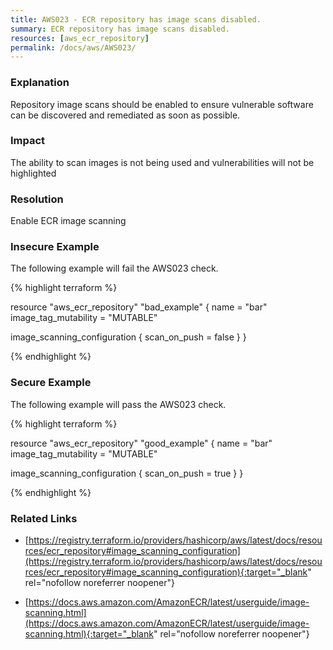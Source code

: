 ```yaml
---
title: AWS023 - ECR repository has image scans disabled.
summary: ECR repository has image scans disabled. 
resources: [aws_ecr_repository] 
permalink: /docs/aws/AWS023/
---
```

### Explanation


Repository image scans should be enabled to ensure vulnerable software can be discovered and remediated as soon as possible.


### Impact
The ability to scan images is not being used and vulnerabilities will not be highlighted

### Resolution
Enable ECR image scanning



### Insecure Example

The following example will fail the AWS023 check.

{% highlight terraform %}

resource "aws_ecr_repository" "bad_example" {
  name                 = "bar"
  image_tag_mutability = "MUTABLE"

  image_scanning_configuration {
    scan_on_push = false
  }
}

{% endhighlight %}



### Secure Example

The following example will pass the AWS023 check.

{% highlight terraform %}

resource "aws_ecr_repository" "good_example" {
  name                 = "bar"
  image_tag_mutability = "MUTABLE"

  image_scanning_configuration {
    scan_on_push = true
  }
}

{% endhighlight %}



### Related Links


- [https://registry.terraform.io/providers/hashicorp/aws/latest/docs/resources/ecr_repository#image_scanning_configuration](https://registry.terraform.io/providers/hashicorp/aws/latest/docs/resources/ecr_repository#image_scanning_configuration){:target="_blank" rel="nofollow noreferrer noopener"}

- [https://docs.aws.amazon.com/AmazonECR/latest/userguide/image-scanning.html](https://docs.aws.amazon.com/AmazonECR/latest/userguide/image-scanning.html){:target="_blank" rel="nofollow noreferrer noopener"}


